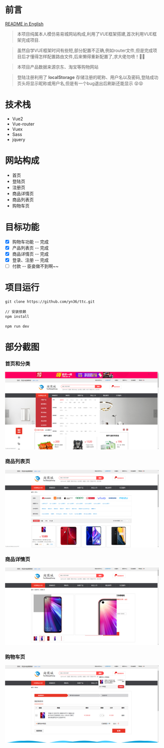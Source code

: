 # 前言
[README in English](README-en.md)

> 本项目纯属本人模仿易易城网站构成,利用了VUE框架搭建,首次利用VUE框架完成项目.

> 虽然自学VUE框架时间有些短,部分配置不正确,例如router文件,但是完成项目后才懂得怎样配置路由文件,后来懒得重新配置了,求大佬勿喷！🌹🌹

> 本项目产品数据来源京东、淘宝等购物网站

> 登陆注册利用了 **localStorage** 存储注册的昵称、用户名以及密码,登陆成功页头将显示昵称或用户名,但是有一个bug退出后刷新还能显示 😝😝

# 技术栈
   * Vue2
   * Vue-router 
   * Vuex
   * Sass
   * jquery


# 网站构成
* 首页
* 登陆页
* 注册页
* 商品详情页
* 商品列表页
* 购物车页


# 目标功能
- [x] 购物车功能 -- 完成
- [x] 产品列表页 -- 完成
- [x] 商品详情页 -- 完成
- [x] 登录、注册 -- 完成
- [ ] 付款 -- 臣妾做不到啊~~

# 项目运行

```
git clone https://github.com/yn36/ttc.git

// 安装依赖
npm install

npm run dev
```


# 部分截图

### 首页和分类
<img src="https://github.com/yn36/ttc/blob/master/mdimg/WechatIMG11.png">

### 商品列表页
<img src="https://github.com/yn36/ttc/blob/master/mdimg/wechatIMG13.png">

### 商品详情页
<img src="https://github.com/yn36/ttc/blob/master/mdimg/wechatIMG14.png">

### 购物车页
<img src="https://github.com/yn36/ttc/blob/master/mdimg/wechatIMG12.png">
